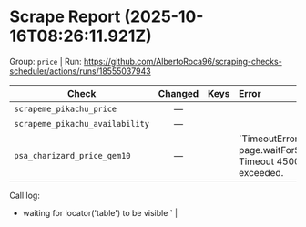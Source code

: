 # Scrape Report (2025-10-16T08:26:11.921Z)

Group: `price`  |  Run: https://github.com/AlbertoRoca96/scraping-checks-scheduler/actions/runs/18555037943

| Check | Changed | Keys | Error |
|---|:---:|:--|:--|
| `scrapeme_pikachu_price` | — |  |  |
| `scrapeme_pikachu_availability` | — |  |  |
| `psa_charizard_price_gem10` | — |  | `TimeoutError: page.waitForSelector: Timeout 45000ms exceeded.
Call log:
  - waiting for locator('table') to be visible
` |
